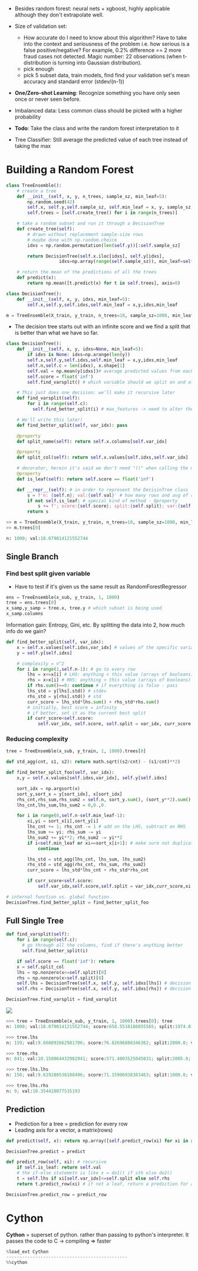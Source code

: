 - Besides random forest: neural nets + xgboost, highly applicable although they don't extrapolate well.

- Size of validation set:
  + How accurate do I need to know about this algorithm? Have to take into the context and seriousness of the problem i.e. how serious is a false positive/negative? For example, 0.2% difference == 2 more fraud cases not detected. Magic number: 22 observations (when t-distribution is turning into Gaussian distribution).
  + pick enough
  + pick 5 subset data, train models, find find your validation set's mean accuracy and standard error (stdev/(n-1))


- **One/Zero-shot Learning**: Recognize something you have only seen once or never seen before.
- Imbalanced data: Less common class should be picked with a higher probability
- **Todo**: Take the class and write the random forest interpretation to it

- Tree Classifier: Still average the predicted value of each tree instead of taking the max

# Building a Random Forest

```python
class TreeEnsemble():
    # create a tree
    def __init__(self, x, y, n_trees, sample_sz, min_leaf=5):
        np.random.seed(42)
        self.x, self.y,self.sample_sz, self.min_leaf = x, y, sample_sz, min_leaf
        self.trees = [self.create_tree() for i in range(n_trees)]

    # take a random subset and run it through a DecisionTree
    def create_tree(self):
        # drawn without replacement sample-size rows
        # maybe done with np.random.choice
        idxs = np.random.permutation(len(self.y))[:self.sample_sz]

        return DecisionTree(self.x.iloc[idxs], self.y[idxs],
                    idxs=np.array(range(self.sample_sz)), min_leaf=self.min_leaf)

    # return the mean of the predictions of all the trees
    def predict(x):
        return np.mean([t.predict(x) for t in self.trees], axis=0)
```

```python
class DecisionTree():
    def __init__(self, x, y, idxs, min_leaf=5):
        self.x,self.y,self.idxs,self.min_leaf = x,y,idxs,min_leaf
```

```python
m = TreeEnsemble(X_train, y_train, n_trees=10, sample_sz=1000, min_leaf=3)
```

- The decision tree starts out with an infinite score and we find a split that is better than what we have so far.

```python
class DecisionTree():
    def __init__(self, x, y, idxs=None, min_leaf=5):
        if idxs is None: idxs=np.arange(len(y))
        self.x,self.y,self.idxs,self.min_leaf = x,y,idxs,min_leaf
        self.n,self.c = len(idxs), x.shape[1]
        self.val = np.mean(y[idxs])# average predicted values from each tree
        self.score = float('inf')
        self.find_varsplit() # which variable should we split on and at which level?

    # This just does one decision; we'll make it recursive later
    def find_varsplit(self):
        for i in range(self.c):
          self.find_better_split(i) # max_features -> need to alter the code

    # We'll write this later!
    def find_better_split(self, var_idx): pass

    @property
    def split_name(self): return self.x.columns[self.var_idx]

    @property
    def split_col(self): return self.x.values[self.idxs,self.var_idx]

    # decorator, herein it's said we don't need "()" when calling the method
    @property
    def is_leaf(self): return self.score == float('inf')

    def __repr__(self): # in order to represent the DecisinTree class
        s = f'n: {self.n}; val:{self.val}' # how many rows and avg of response variable
        if not self.is_leaf: # special kind of method - @property
            s += f'; score:{self.score}; split:{self.split}; var:{self.split_name}'
        return s
```

```python
>> m = TreeEnsemble(X_train, y_train, n_trees=10, sample_sz=1000, min_leaf=3)
>> m.trees[0]

n: 1000; val:10.079014121552744
```

## Single Branch
### Find best split given variable

- Have to test if it's given us the same result as RandomForestRegressor

```python
ens = TreeEnsemble(x_sub, y_train, 1, 1000)
tree = ens.trees[0]
x_samp,y_samp = tree.x, tree.y # which subset is being used
x_samp.columns
```
Information gain: Entropy, Gini, etc. By splitting the data into 2, how much info do we gain?

```python
def find_better_split(self, var_idx):
    x = self.x.values[self.idxs,var_idx] # values of the specific variable var_idx
    y = self.y[self.idxs]

    # complexity = n^2
    for i in range(1,self.n-1): # go to every row
        lhs = x<=x[i] # LHS: anything < this value (arrays of booleans)
        rhs = x>x[i] # RHS: anything > this value (arrays of booleans)
        if rhs.sum()==0: continue # if everything is false - pass
        lhs_std = y[lhs].std() # stdev
        rhs_std = y[rhs].std() # std
        curr_score = lhs_std*lhs.sum() + rhs_std*rhs.sum()
        # initially, best score = infinity
        # if better, set it as the current best split
        if curr_score<self.score:
            self.var_idx, self.score, self.split = var_idx, curr_score, x[i]
```

### Reducing complexity

```python
tree = TreeEnsemble(x_sub, y_train, 1, 1000).trees[0]
```

```python
def std_agg(cnt, s1, s2): return math.sqrt((s2/cnt) - (s1/cnt)**2)

def find_better_split_foo(self, var_idx):
    x,y = self.x.values[self.idxs,var_idx], self.y[self.idxs]

    sort_idx = np.argsort(x)
    sort_y,sort_x = y[sort_idx], x[sort_idx]
    rhs_cnt,rhs_sum,rhs_sum2 = self.n, sort_y.sum(), (sort_y**2).sum()
    lhs_cnt,lhs_sum,lhs_sum2 = 0,0.,0.

    for i in range(0,self.n-self.min_leaf-1):
        xi,yi = sort_x[i],sort_y[i]
        lhs_cnt += 1; rhs_cnt -= 1 # add on the LHS, subtract on RHS
        lhs_sum += yi; rhs_sum -= yi
        lhs_sum2 += yi**2; rhs_sum2 -= yi**2
        if i<self.min_leaf or xi==sort_x[i+1]: # make sure not duplicating the calculation of the same value
            continue

        lhs_std = std_agg(lhs_cnt, lhs_sum, lhs_sum2)
        rhs_std = std_agg(rhs_cnt, rhs_sum, rhs_sum2)
        curr_score = lhs_std*lhs_cnt + rhs_std*rhs_cnt

        if curr_score<self.score:
            self.var_idx,self.score,self.split = var_idx,curr_score,xi
```

```python
# internal function vs. global function
DecisionTree.find_better_split = find_better_split_foo
```

## Full Single Tree

```python
def find_varsplit(self):
    for i in range(self.c):
      # go through all the columns, find if there's anything better
      self.find_better_split(i)

    if self.score == float('inf'): return
    x = self.split_col
    lhs = np.nonzero(x<=self.split)[0]
    rhs = np.nonzero(x>self.split)[0]
    self.lhs = DecisionTree(self.x, self.y, self.idxs[lhs]) # decision tree for the left
    self.rhs = DecisionTree(self.x, self.y, self.idxs[rhs]) # decision tree for the right
```

```python
DecisionTree.find_varsplit = find_varsplit
```
![](/Users/ThyKhueLy/Downloads/fullsingletree.png)

```python
>>> tree = TreeEnsemble(x_sub, y_train, 1, 1000).trees[0]; tree
n: 1000; val:10.079014121552744; score:658.5510186055565; split:1974.0; var:YearMade

>>> tree.lhs
n: 159; val:9.660892662981706; score:76.82696888346362; split:2800.0; var:MachineHoursCurrentMeter

>>> tree.rhs
n: 841; val:10.158064432982941; score:571.4803525045031; split:2005.0; var:YearMade

>>> tree.lhs.lhs
n: 150; val:9.619280538108496; score:71.15906938383463; split:1000.0; var:YearMade

>>> tree.lhs.rhs
n: 9; val:10.354428077535193
```
## Prediction

- Prediction for a tree = prediction for every row
- Leading axis for a vector, a matrix(rows)

```python
def predict(self, x): return np.array([self.predict_row(xi) for xi in x])

DecisionTree.predict = predict

def predict_row(self, xi): # recursive
    if self.is_leaf: return self.val
    # the if-else statemetn is like x = do1() if sth else do2()
    t = self.lhs if xi[self.var_idx]<=self.split else self.rhs
    return t.predict_row(xi) # if not a leaf, return a prediction for a lhs/rhs

DecisionTree.predict_row = predict_row
```
# Cython

**Cython** = superset of python. rather than passing to python's interpreter. It passes the code to C -> compiling => faster

```python
%load_ext Cython
----------------------------------------------
%%cython

```
